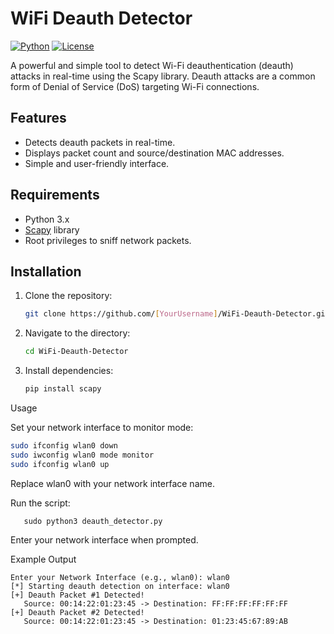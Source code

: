 # WiFi Deauth Detector

[![Python](https://img.shields.io/badge/Python-3.x-blue)](https://www.python.org/)
[![License](https://img.shields.io/badge/License-MIT-green)](LICENSE)

A powerful and simple tool to detect Wi-Fi deauthentication (deauth) attacks in real-time using the Scapy library. Deauth attacks are a common form of Denial of Service (DoS) targeting Wi-Fi connections.

## Features
- Detects deauth packets in real-time.
- Displays packet count and source/destination MAC addresses.
- Simple and user-friendly interface.

## Requirements
- Python 3.x
- [Scapy](https://scapy.net) library
- Root privileges to sniff network packets.

## Installation
1. Clone the repository:
   ```bash
   git clone https://github.com/[YourUsername]/WiFi-Deauth-Detector.git
2. Navigate to the directory:
   ```bash
   cd WiFi-Deauth-Detector

3. Install dependencies:
      ```bash
    pip install scapy

Usage

Set your network interface to monitor mode:

   ```bash
sudo ifconfig wlan0 down
sudo iwconfig wlan0 mode monitor
sudo ifconfig wlan0 up
 ```
Replace wlan0 with your network interface name.

Run the script:
 ```
    sudo python3 deauth_detector.py
 ```
Enter your network interface when prompted.

Example Output
 ```
Enter your Network Interface (e.g., wlan0): wlan0
[*] Starting deauth detection on interface: wlan0
[+] Deauth Packet #1 Detected!
    Source: 00:14:22:01:23:45 -> Destination: FF:FF:FF:FF:FF:FF
[+] Deauth Packet #2 Detected!
    Source: 00:14:22:01:23:45 -> Destination: 01:23:45:67:89:AB
 ```

